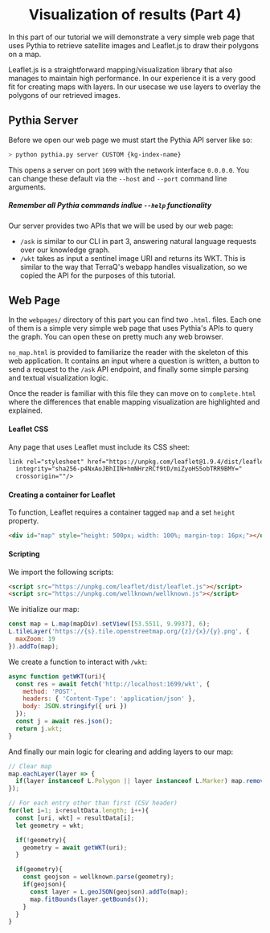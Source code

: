 <div align="center">
  <h1>Visualization of results (Part 4)</h1>
</div>

In this part of our tutorial we will demonstrate a very simple web page that uses Pythia to retrieve satellite images and Leaflet.js  to draw their polygons on a map.

Leaflet.js is a straightforward mapping/visualization library that also manages to maintain high performance. In our experience it is a very good fit for creating maps with layers. In our usecase we use layers to overlay the polygons of our retrieved images.

## Pythia Server

Before we open our web page we must start the Pythia API server like so:

```sh
> python pythia.py server CUSTOM {kg-index-name}
```

This opens a server on port `1699` with the network interface `0.0.0.0`. You can change these default via the `--host` and `--port` command line arguments.

##### Remember all Pythia commands indlue `--help` functionality

Our server provides two APIs that we will be used by our web page:

- `/ask` is similar to our CLI in part 3, answering natural language requests over our knowledge graph.
- `/wkt` takes as input a sentinel image URI and returns its WKT. This is similar to the way that TerraQ's webapp handles visualization, so we copied the API for the purposes of this tutorial.

## Web Page

In the `webpages/` directory of this part you can find two `.html`. files. Each one of them is a simple very simple web page that uses Pythia's APIs to query the graph. You can open these on pretty much any web browser.

`no_map.html` is provided to familiarize the reader with the skeleton of this web application. It contains an input where a question is written, a button to send a request to the `/ask` API endpoint, and finally some simple parsing and textual visualization logic.

Once the reader is familiar with this file they can move on to `complete.html` where the differences that enable mapping visualization are highlighted and explained.

#### Leaflet CSS

Any page that uses Leaflet must include its CSS sheet:

```html
link rel="stylesheet" href="https://unpkg.com/leaflet@1.9.4/dist/leaflet.css"
  integrity="sha256-p4NxAoJBhIIN+hmNHrzRCf9tD/miZyoHS5obTRR9BMY="
  crossorigin=""/>
``` 

#### Creating a container for Leaflet

To function, Leaflet requires a container tagged `map` and a set `height` property.

```html
<div id="map" style="height: 500px; width: 100%; margin-top: 16px;"></div>
```

#### Scripting

We import the following scripts:

```html
<script src="https://unpkg.com/leaflet/dist/leaflet.js"></script>
<script src="https://unpkg.com/wellknown/wellknown.js"></script>
```

We initialize our map:

```js
const map = L.map(mapDiv).setView([53.5511, 9.9937], 6);
L.tileLayer('https://{s}.tile.openstreetmap.org/{z}/{x}/{y}.png', {
  maxZoom: 19
}).addTo(map);
```

We create a function to interact with `/wkt`:

```js
async function getWKT(uri){
  const res = await fetch('http://localhost:1699/wkt', {
    method: 'POST',
    headers: { 'Content-Type': 'application/json' },
    body: JSON.stringify({ uri })
  });
  const j = await res.json();
  return j.wkt;
}
```

And finally our main logic for clearing and adding layers to our map:

```js
// Clear map
map.eachLayer(layer => {
  if(layer instanceof L.Polygon || layer instanceof L.Marker) map.removeLayer(layer);
});

// For each entry other than first (CSV header)
for(let i=1; i<resultData.length; i++){
  const [uri, wkt] = resultData[i];
  let geometry = wkt;

  if(!geometry){
    geometry = await getWKT(uri);
  }

  if(geometry){
    const geojson = wellknown.parse(geometry);
    if(geojson){
      const layer = L.geoJSON(geojson).addTo(map);
      map.fitBounds(layer.getBounds());
    }
  }
}
```
